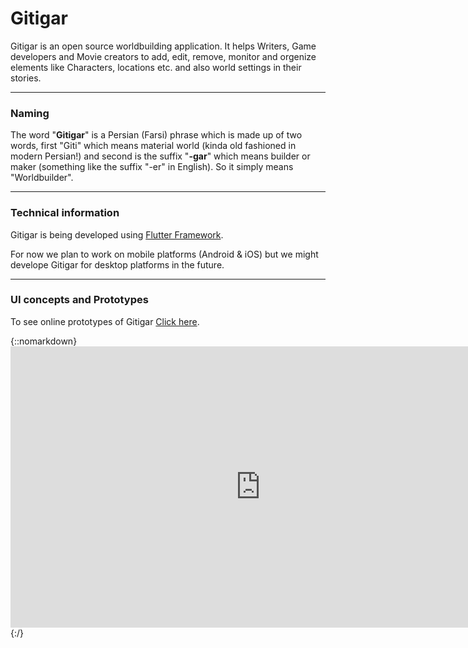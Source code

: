# Gitigar
Gitigar is an open source worldbuilding application. It helps Writers, Game developers and Movie creators to add, edit, remove, monitor and orgenize elements like Characters, locations etc. and also world settings in their stories.

___
### Naming
<p>The word "<b>Gitigar</b>" is a Persian (Farsi) phrase which is made up of two words, first "Giti" which means material world (kinda old fashioned in modern Persian!) and second is the suffix "<b>-gar</b>" which means builder or maker (something like the suffix "-er" in English). So it simply means "Worldbuilder".<p>
  
___
### Technical information
<p>Gitigar is being developed using <a href="https://github.com/flutter/flutter">Flutter Framework</a>.</p>
<p>For now we plan to work on mobile platforms (Android & iOS) but we might develope Gitigar for desktop platforms in the future.

___
### UI concepts and Prototypes
<p> To see online prototypes of Gitigar <a href="https://www.figma.com/file/gqOzmoHTP55XvDeKnp7Zi9I2/Gitigar">Click here</a>.</p>
{::nomarkdown}
<iframe style="border: none;" width="800" height="450" src="https://www.figma.com/embed?embed_host=share&url=https%3A%2F%2Fwww.figma.com%2Ffile%2FdGSRx23qqHfj798MaWc5v55C%2FUntitled%3Fnode-id%3D0%253A1" allowfullscreen></iframe>
{:/}
